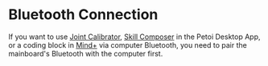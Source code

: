 # Bluetooth Connection

If you want to use [Joint Calibrator](https://docs.petoi.com/desktop-app/joint-calibrator), [Skill Composer](https://docs.petoi.com/desktop-app/skill-composer) in the Petoi Desktop App, or a coding block in [Mind+](https://docs.petoi.com/block-based-programming/petoi-coding-blocks) via computer Bluetooth, you need to pair the mainboard's Bluetooth with the computer first.

